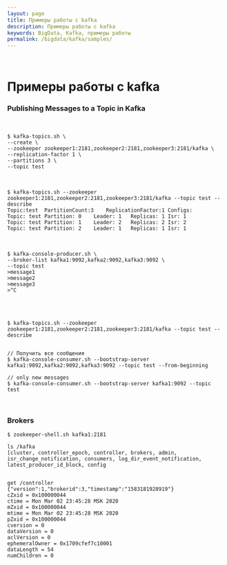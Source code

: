 ```yaml
---
layout: page
title: Примеры работы с kafka
description: Примеры работы с kafka
keywords: BigData, Kafka, примеры работы
permalink: /bigdata/kafka/samples/
---
```


<br/>

# Примеры работы с kafka

### Publishing Messages to a Topic in Kafka


 <br/>

    $ kafka-topics.sh \
    --create \
    --zookeeper zookeeper1:2181,zookeeper2:2181,zookeeper3:2181/kafka \
    --replication-factor 1 \
    --partitions 3 \
    --topic test 

 <br/>
    
    $ kafka-topics.sh --zookeeper zookeeper1:2181,zookeeper2:2181,zookeeper3:2181/kafka --topic test --describe
    Topic:test	PartitionCount:3	ReplicationFactor:1	Configs:
	Topic: test	Partition: 0	Leader: 1	Replicas: 1	Isr: 1
	Topic: test	Partition: 1	Leader: 2	Replicas: 2	Isr: 2
	Topic: test	Partition: 2	Leader: 1	Replicas: 1	Isr: 1

<br/>

    $ kafka-console-producer.sh \
    --broker-list kafka1:9092,kafka2:9092,kafka3:9092 \
    --topic test
    >message1
    >message2
    >message3
    >^C

<br/>


<!--

    $ kafka-console-producer.sh --broker-list kafka1:9092 opic test --producer-property acks=all
    >message4
    >message5
    >^C

-->

<br/>

    $ kafka-topics.sh --zookeeper zookeeper1:2181,zookeeper2:2181,zookeeper3:2181/kafka --topic test --describe


    // Получить все сообщения
    $ kafka-console-consumer.sh --bootstrap-server kafka1:9092,kafka2:9092,kafka3:9092 --topic test --from-beginning

    // only new messages
    $ kafka-console-consumer.sh --bootstrap-server kafka1:9092 --topic test
    

<br/>

### Brokers

    $ zookeeper-shell.sh kafka1:2181

    ls /kafka
    [cluster, controller_epoch, controller, brokers, admin, isr_change_notification, consumers, log_dir_event_notification, latest_producer_id_block, config


    get /controller
    {"version":1,"brokerid":3,"timestamp":"1583181928919"}
    cZxid = 0x100000044
    ctime = Mon Mar 02 23:45:28 MSK 2020
    mZxid = 0x100000044
    mtime = Mon Mar 02 23:45:28 MSK 2020
    pZxid = 0x100000044
    cversion = 0
    dataVersion = 0
    aclVersion = 0
    ephemeralOwner = 0x1709cfef7c10001
    dataLength = 54
    numChildren = 0


